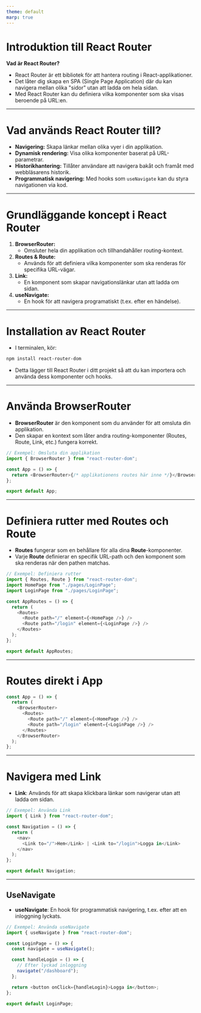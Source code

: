 ```yaml
---
theme: default
marp: true
---
```


# Introduktion till React Router

**Vad är React Router?**

- React Router är ett bibliotek för att hantera routing i React-applikationer.
- Det låter dig skapa en SPA (Single Page Application) där du kan navigera mellan olika "sidor" utan att ladda om hela sidan.
- Med React Router kan du definiera vilka komponenter som ska visas beroende på URL:en.

---

# Vad används React Router till?

- **Navigering:** Skapa länkar mellan olika vyer i din applikation.
- **Dynamisk rendering:** Visa olika komponenter baserat på URL-parametrar.
- **Historikhantering:** Tillåter användare att navigera bakåt och framåt med webbläsarens historik.
- **Programmatisk navigering:** Med hooks som `useNavigate` kan du styra navigationen via kod.

---

# Grundläggande koncept i React Router

1. **BrowserRouter:**
   - Omsluter hela din applikation och tillhandahåller routing-kontext.
2. **Routes & Route:**
   - Används för att definiera vilka komponenter som ska renderas för specifika URL-vägar.
3. **Link:**
   - En komponent som skapar navigationslänkar utan att ladda om sidan.
4. **useNavigate:**
   - En hook för att navigera programatiskt (t.ex. efter en händelse).

---

# Installation av React Router

- I terminalen, kör:

```bash
npm install react-router-dom
```

- Detta lägger till React Router i ditt projekt så att du kan importera och använda dess komponenter och hooks.

---

# Använda BrowserRouter

- **BrowserRouter** är den komponent som du använder för att omsluta din applikation.
- Den skapar en kontext som låter andra routing-komponenter (Routes, Route, Link, etc.) fungera korrekt.

```typescript
// Exempel: Omsluta din applikation
import { BrowserRouter } from "react-router-dom";

const App = () => {
  return <BrowserRouter>{/* applikationens routes här inne */}</BrowserRouter>;
};

export default App;
```

---

# Definiera rutter med Routes och Route

- **Routes** fungerar som en behållare för alla dina **Route**-komponenter.
- Varje **Route** definierar en specifik URL-path och den komponent som ska renderas när den pathen matchas.

```typescript
// Exempel: Definiera rutter
import { Routes, Route } from "react-router-dom";
import HomePage from "./pages/LoginPage";
import LoginPage from "./pages/LoginPage";

const AppRoutes = () => {
  return (
    <Routes>
      <Route path="/" element={<HomePage />} />
      <Route path="/login" element={<LoginPage />} />
    </Routes>
  );
};

export default AppRoutes;
```

---

# Routes direkt i App

```typescript
const App = () => {
  return (
    <BrowserRouter>
      <Routes>
        <Route path="/" element={<HomePage />} />
        <Route path="/login" element={<LoginPage />} />
      </Routes>
    </BrowserRouter>
  );
};
```

---

# Navigera med Link

- **Link**: Används för att skapa klickbara länkar som navigerar utan att ladda om sidan.

```typescript
// Exempel: Använda Link
import { Link } from "react-router-dom";

const Navigation = () => {
  return (
    <nav>
      <Link to="/">Hem</Link> | <Link to="/login">Logga in</Link>
    </nav>
  );
};

export default Navigation;
```

---

## UseNavigate

- **useNavigate**: En hook för programmatisk navigering, t.ex. efter att en inloggning lyckats.

```typescript
// Exempel: Använda useNavigate
import { useNavigate } from "react-router-dom";

const LoginPage = () => {
  const navigate = useNavigate();

  const handleLogin = () => {
    // Efter lyckad inloggning
    navigate("/dashboard");
  };

  return <button onClick={handleLogin}>Logga in</button>;
};

export default LoginPage;
```
